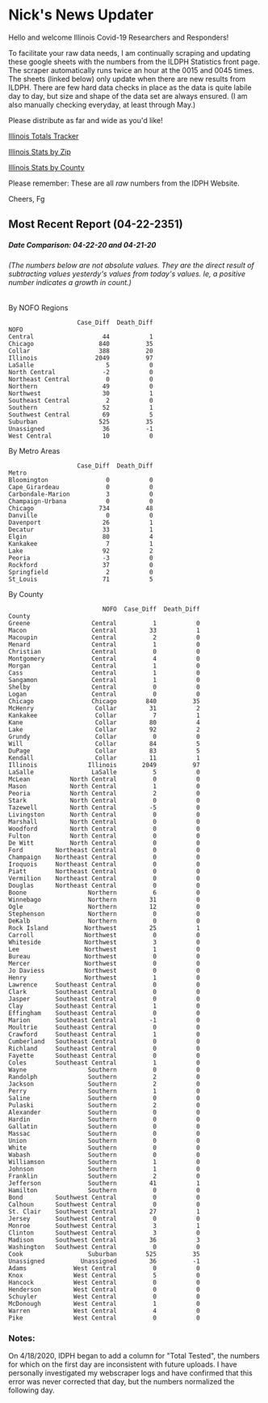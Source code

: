 # Nick's News Updater

Hello and welcome Illinois Covid-19 Researchers and Responders!

To facilitate your raw data needs, I am continually scraping and updating these google sheets with the numbers from the ILDPH Statistics front page.
The scraper automatically runs twice an hour at the 0015 and 0045 times. The sheets (linked below) only update when there are new results from ILDPH.
There are few hard data checks in place as the data is quite labile day to day, but size and shape of the data set are always ensured. 
(I am also manually checking everyday, at least through May.)

Please distribute as far and wide as you'd like!

[Illinois Totals Tracker](https://drive.google.com/open?id=1MWNebArAjjTTtJdxQcnUakShSbADhccx3xw28L2Nflo)

[Illinois Stats by Zip](https://drive.google.com/open?id=11P36C4z4B2vIXSfgchfAwWfLRnUD0zqg0Ki-MWCiC58)

[Illinois Stats by County](https://drive.google.com/open?id=1sbLLUOqEv_s2eOh3iQyWRw7JOB8rixfu1oBXgPy8zP8)

Please remember: These are all _raw_ numbers from the IDPH Website.

Cheers, Fg

## Most Recent Report (04-22-2351)
##### Date Comparison: 04-22-20 and 04-21-20
###### (The numbers below are not absolute values. They are the direct result of subtracting values yesterdy's values from today's values. Ie, a positive number indicates a growth in count.)

By NOFO Regions

```
                   Case_Diff  Death_Diff
NOFO                                    
Central                   44           1
Chicago                  840          35
Collar                   388          20
Illinois                2049          97
LaSalle                    5           0
North Central             -2           0
Northeast Central          0           0
Northern                  49           0
Northwest                 30           1
Southeast Central          2           0
Southern                  52           1
Southwest Central         69           5
Suburban                 525          35
Unassigned                36          -1
West Central              10           0
```

By Metro Areas
```
                   Case_Diff  Death_Diff
Metro                                   
Bloomington                0           0
Cape_Girardeau             0           0
Carbondale-Marion          3           0
Champaign-Urbana           0           0
Chicago                  734          48
Danville                   0           0
Davenport                 26           1
Decatur                   33           1
Elgin                     80           4
Kankakee                   7           1
Lake                      92           2
Peoria                    -3           0
Rockford                  37           0
Springfield                2           0
St_Louis                  71           5
```

By County

```
                          NOFO  Case_Diff  Death_Diff
County                                               
Greene                 Central          1           0
Macon                  Central         33           1
Macoupin               Central          2           0
Menard                 Central          1           0
Christian              Central          0           0
Montgomery             Central          4           0
Morgan                 Central          1           0
Cass                   Central          1           0
Sangamon               Central          1           0
Shelby                 Central          0           0
Logan                  Central          0           0
Chicago                Chicago        840          35
McHenry                 Collar         31           2
Kankakee                Collar          7           1
Kane                    Collar         80           4
Lake                    Collar         92           2
Grundy                  Collar          0           0
Will                    Collar         84           5
DuPage                  Collar         83           5
Kendall                 Collar         11           1
Illinois              Illinois       2049          97
LaSalle                LaSalle          5           0
McLean           North Central          0           0
Mason            North Central          1           0
Peoria           North Central          2           0
Stark            North Central          0           0
Tazewell         North Central         -5           0
Livingston       North Central          0           0
Marshall         North Central          0           0
Woodford         North Central          0           0
Fulton           North Central          0           0
De Witt          North Central          0           0
Ford         Northeast Central          0           0
Champaign    Northeast Central          0           0
Iroquois     Northeast Central          0           0
Piatt        Northeast Central          0           0
Vermilion    Northeast Central          0           0
Douglas      Northeast Central          0           0
Boone                 Northern          6           0
Winnebago             Northern         31           0
Ogle                  Northern         12           0
Stephenson            Northern          0           0
DeKalb                Northern          0           0
Rock Island          Northwest         25           1
Carroll              Northwest          0           0
Whiteside            Northwest          3           0
Lee                  Northwest          1           0
Bureau               Northwest          0           0
Mercer               Northwest          0           0
Jo Daviess           Northwest          0           0
Henry                Northwest          1           0
Lawrence     Southeast Central          0           0
Clark        Southeast Central          0           0
Jasper       Southeast Central          0           0
Clay         Southeast Central          1           0
Effingham    Southeast Central          0           0
Marion       Southeast Central         -1           0
Moultrie     Southeast Central          0           0
Crawford     Southeast Central          1           0
Cumberland   Southeast Central          0           0
Richland     Southeast Central          0           0
Fayette      Southeast Central          0           0
Coles        Southeast Central          1           0
Wayne                 Southern          0           0
Randolph              Southern          2           0
Jackson               Southern          2           0
Perry                 Southern          1           0
Saline                Southern          0           0
Pulaski               Southern          2           0
Alexander             Southern          0           0
Hardin                Southern          0           0
Gallatin              Southern          0           0
Massac                Southern          0           0
Union                 Southern          0           0
White                 Southern          0           0
Wabash                Southern          0           0
Williamson            Southern          1           0
Johnson               Southern          1           0
Franklin              Southern          2           0
Jefferson             Southern         41           1
Hamilton              Southern          0           0
Bond         Southwest Central          0           0
Calhoun      Southwest Central          0           0
St. Clair    Southwest Central         27           1
Jersey       Southwest Central          0           0
Monroe       Southwest Central          3           1
Clinton      Southwest Central          3           0
Madison      Southwest Central         36           3
Washington   Southwest Central          0           0
Cook                  Suburban        525          35
Unassigned          Unassigned         36          -1
Adams             West Central          0           0
Knox              West Central          5           0
Hancock           West Central          0           0
Henderson         West Central          0           0
Schuyler          West Central          0           0
McDonough         West Central          1           0
Warren            West Central          4           0
Pike              West Central          0           0
```




### Notes:
On 4/18/2020, IDPH began to add a column for "Total Tested", the numbers for which on the first day are inconsistent with future uploads.
I have personally investigated my webscraper logs and have confirmed that this error was never corrected that day, but the numbers normalized the following day.
